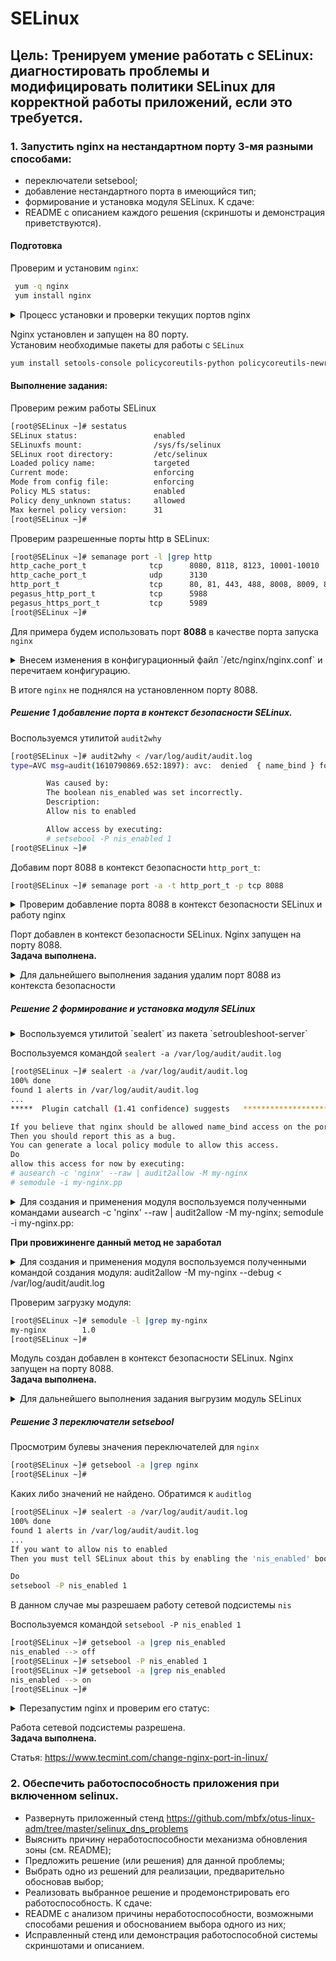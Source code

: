 # SELinux

## Цель: Тренируем умение работать с SELinux: диагностировать проблемы и модифицировать политики SELinux для корректной работы приложений, если это требуется.

### 1. Запустить nginx на нестандартном порту 3-мя разными способами:  

- переключатели setsebool;
- добавление нестандартного порта в имеющийся тип;
- формирование и установка модуля SELinux.
К сдаче:
- README с описанием каждого решения (скриншоты и демонстрация приветствуются).

#### Подготовка

Проверим и установим `nginx`:  

```bash
 yum -q nginx
 yum install nginx
```

<details> <summary> Процесс установки и проверки текущих портов nginx </summary>

```bash

[root@SELinux ~]# systemctl status nginx
● nginx.service - The nginx HTTP and reverse proxy server
   Loaded: loaded (/usr/lib/systemd/system/nginx.service; disabled; vendor preset: disabled)
   Active: inactive (dead)

Jan 15 03:12:55 SELinux systemd[1]: Unit nginx.service cannot be reloaded because it is inactive.
[root@SELinux ~]# systemctl enable nginx
Created symlink from /etc/systemd/system/multi-user.target.wants/nginx.service to /usr/lib/systemd/system/nginx.service.
[root@SELinux ~]# systemctl start nginx
[root@SELinux ~]# systemctl status nginx
● nginx.service - The nginx HTTP and reverse proxy server
   Loaded: loaded (/usr/lib/systemd/system/nginx.service; enabled; vendor preset: disabled)
   Active: active (running) since Fri 2021-01-15 03:13:46 UTC; 3s ago
  Process: 14965 ExecStart=/usr/sbin/nginx (code=exited, status=0/SUCCESS)
  Process: 14963 ExecStartPre=/usr/sbin/nginx -t (code=exited, status=0/SUCCESS)
  Process: 14962 ExecStartPre=/usr/bin/rm -f /run/nginx.pid (code=exited, status=0/SUCCESS)
 Main PID: 14967 (nginx)
   CGroup: /system.slice/nginx.service
           ├─14967 nginx: master process /usr/sbin/nginx
           └─14968 nginx: worker process

Jan 15 03:13:46 SELinux systemd[1]: Starting The nginx HTTP and reverse proxy server...
Jan 15 03:13:46 SELinux nginx[14963]: nginx: the configuration file /etc/nginx/nginx.conf syntax is ok
Jan 15 03:13:46 SELinux nginx[14963]: nginx: configuration file /etc/nginx/nginx.conf test is successful
Jan 15 03:13:46 SELinux systemd[1]: Failed to parse PID from file /run/nginx.pid: Invalid argument
Jan 15 03:13:46 SELinux systemd[1]: Started The nginx HTTP and reverse proxy server.
[root@SELinux ~]#
[root@SELinux ~]# ss -tnlp
State      Recv-Q Send-Q                              Local Address:Port                                             Peer Address:Port
LISTEN     0      128                                             *:111                                                         *:*                   users:(("rpcbind",pid=398,fd=8))
LISTEN     0      128                                             *:80                                                          *:*                   users:(("nginx",pid=14968,fd=6),("nginx",pid=14967,fd=6))
LISTEN     0      128                                             *:22                                                          *:*                   users:(("sshd",pid=665,fd=3))
LISTEN     0      100                                     127.0.0.1:25                                                          *:*                   users:(("master",pid=863,fd=13))
LISTEN     0      128                                          [::]:111                                                      [::]:*                   users:(("rpcbind",pid=398,fd=11))
LISTEN     0      128                                          [::]:80                                                       [::]:*                   users:(("nginx",pid=14968,fd=7),("nginx",pid=14967,fd=7))
LISTEN     0      128                                          [::]:22                                                       [::]:*                   users:(("sshd",pid=665,fd=4))
LISTEN     0      100                                         [::1]:25                                                       [::]:*                   users:(("master",pid=863,fd=14))
[root@SELinux ~]#
```
</details>

Nginx установлен и запущен на 80 порту.  
Установим необходимые пакеты для работы с `SELinux`

```bash
yum install setools-console policycoreutils-python policycoreutils-newrole selinux-policy-mls -y
```

#### Выполнение задания:

Проверим режим работы SELinux

```bash
[root@SELinux ~]# sestatus
SELinux status:                 enabled
SELinuxfs mount:                /sys/fs/selinux
SELinux root directory:         /etc/selinux
Loaded policy name:             targeted
Current mode:                   enforcing
Mode from config file:          enforcing
Policy MLS status:              enabled
Policy deny_unknown status:     allowed
Max kernel policy version:      31
[root@SELinux ~]#
```

Проверим разрешенные порты http в SELinux:

```bash
[root@SELinux ~]# semanage port -l |grep http
http_cache_port_t              tcp      8080, 8118, 8123, 10001-10010
http_cache_port_t              udp      3130
http_port_t                    tcp      80, 81, 443, 488, 8008, 8009, 8443, 9000
pegasus_http_port_t            tcp      5988
pegasus_https_port_t           tcp      5989
[root@SELinux ~]#
```

Для примера будем использовать порт **8088** в качестве порта запуска `nginx`

<details> <summary> Внесем изменения в конфигурационный файл `/etc/nginx/nginx.conf` и перечитаем конфигурацию.</summary>

```bash
    server {
        listen       8088 default_server;
        listen       [::]:8088 default_server;
        server_name  _;
        root         /usr/share/nginx/html;
...
[root@SELinux ~]# vi /etc/nginx/nginx.conf
[root@SELinux ~]# systemctl restart nginx
Job for nginx.service failed because the control process exited with error code. See "systemctl status nginx.service" and "journalctl -xe" for details.
[root@SELinux ~]# ss -tlnp
State      Recv-Q Send-Q                              Local Address:Port                                             Peer Address:Port
LISTEN     0      128                                             *:111                                                         *:*                   users:(("rpcbind",pid=398,fd=8))
LISTEN     0      128                                             *:22                                                          *:*                   users:(("sshd",pid=665,fd=3))
LISTEN     0      100                                     127.0.0.1:25                                                          *:*                   users:(("master",pid=863,fd=13))
LISTEN     0      128                                          [::]:111                                                      [::]:*                   users:(("rpcbind",pid=398,fd=11))
LISTEN     0      128                                          [::]:22                                                       [::]:*                   users:(("sshd",pid=665,fd=4))
LISTEN     0      100                                         [::1]:25                                                       [::]:*                   users:(("master",pid=863,fd=14))
[root@SELinux ~]#
```
</details>

В итоге `nginx` не поднялся на установленном порту 8088.

##### Решение 1 добавление порта в контекст безопасности SELinux.

Воспользуемся утилитой `audit2why`

```bash
[root@SELinux ~]# audit2why < /var/log/audit/audit.log
type=AVC msg=audit(1610790869.652:1897): avc:  denied  { name_bind } for  pid=8383 comm="nginx" src=8088 scontext=system_u:system_r:httpd_t:s0 tcontext=system_u:object_r:unreserved_port_t:s0 tclass=tcp_socket permissive=0

        Was caused by:
        The boolean nis_enabled was set incorrectly.
        Description:
        Allow nis to enabled

        Allow access by executing:
        # setsebool -P nis_enabled 1
[root@SELinux ~]#
```

Добавим порт 8088 в контекст безопасности `http_port_t`:

```bash
[root@SELinux ~]# semanage port -a -t http_port_t -p tcp 8088
```
<details><summary> Проверим добавление порта 8088 в контекст безопасности SELinux и работу nginx </summary>

```bash
[root@SELinux ~]# semanage port -l |grep http
http_cache_port_t              tcp      8080, 8118, 8123, 10001-10010
http_cache_port_t              udp      3130
http_port_t                    tcp      8088, 80, 81, 443, 488, 8008, 8009, 8443, 9000
pegasus_http_port_t            tcp      5988
pegasus_https_port_t           tcp      5989
[root@SELinux ~]# systemctl restart nginx
[root@SELinux ~]# ss -tlnp
State      Recv-Q Send-Q                              Local Address:Port                                             Peer Address:Port
LISTEN     0      128                                             *:111                                                         *:*                   users:(("rpcbind",pid=398,fd=8))
LISTEN     0      128                                             *:22                                                          *:*                   users:(("sshd",pid=665,fd=3))
LISTEN     0      128                                             *:8088                                                        *:*                   users:(("nginx",pid=8446,fd=6),("nginx",pid=8445,fd=6))
LISTEN     0      100                                     127.0.0.1:25                                                          *:*                   users:(("master",pid=863,fd=13))
LISTEN     0      128                                          [::]:111                                                      [::]:*                   users:(("rpcbind",pid=398,fd=11))
LISTEN     0      128                                          [::]:22                                                       [::]:*                   users:(("sshd",pid=665,fd=4))
LISTEN     0      128                                          [::]:8088                                                     [::]:*                   users:(("nginx",pid=8446,fd=7),("nginx",pid=8445,fd=7))
LISTEN     0      100                                         [::1]:25                                                       [::]:*                   users:(("master",pid=863,fd=14))
[root@SELinux ~]# ss -tlnp |grep nginx
LISTEN     0      128          *:8088                     *:*                   users:(("nginx",pid=8446,fd=6),("nginx",pid=8445,fd=6))
LISTEN     0      128       [::]:8088                  [::]:*                   users:(("nginx",pid=8446,fd=7),("nginx",pid=8445,fd=7))
[root@SELinux ~]#
```

</details>

Порт добавлен в контекст безопасности SELinux. Nginx запущен на порту 8088.  
**Задача выполнена.**

<details> <summary>Для дальнейшего выполнения задания удалим порт 8088 из контекста безопасности </summary>

```bash
[root@SELinux ~]# semanage port -d -t http_port_t -p tcp 8088
[root@SELinux ~]# semanage port -l |grep http
http_cache_port_t              tcp      8080, 8118, 8123, 10001-10010
http_cache_port_t              udp      3130
http_port_t                    tcp      80, 81, 443, 488, 8008, 8009, 8443, 9000
pegasus_http_port_t            tcp      5988
pegasus_https_port_t           tcp      5989
[root@SELinux ~]#
```
</details>

##### Решение 2 формирование и установка модуля SELinux

<details> <summary>Воспользуемся утилитой `sealert` из пакета `setroubleshoot-server`</summary>

```bash
[root@SELinux ~]# yum provides sealert
Loaded plugins: fastestmirror
Loading mirror speeds from cached hostfile
 * base: centos-mirror.rbc.ru
 * epel: mirror.nsc.liu.se
 * extras: mirror.awanti.com
 * updates: mirror.axelname.ru
setroubleshoot-server-3.2.30-8.el7.x86_64 : SELinux troubleshoot server
Repo        : base
Matched from:
Filename    : /usr/bin/sealert



[root@SELinux ~]# rpm -q setroubleshoot-server
package setroubleshoot-server is not installed
[root@SELinux ~]# yum install setroubleshoot-server
...
[root@SELinux ~]# rpm -q setroubleshoot-server
setroubleshoot-server-3.2.30-8.el7.x86_64
[root@SELinux ~]# yum list sealert
Loaded plugins: fastestmirror
Loading mirror speeds from cached hostfile
 * base: centos-mirror.rbc.ru
 * epel: mirror.cspacehostings.com
 * extras: mirror.awanti.com
 * updates: mirror.axelname.ru
Error: No matching Packages to list
[root@SELinux ~]#
```

</details>

Воспользуемся командой `sealert -a /var/log/audit/audit.log`

```bash
[root@SELinux ~]# sealert -a /var/log/audit/audit.log
100% done
found 1 alerts in /var/log/audit/audit.log
...
*****  Plugin catchall (1.41 confidence) suggests   **************************

If you believe that nginx should be allowed name_bind access on the port 8088 tcp_socket by default.
Then you should report this as a bug.
You can generate a local policy module to allow this access.
Do
allow this access for now by executing:
# ausearch -c 'nginx' --raw | audit2allow -M my-nginx
# semodule -i my-nginx.pp
```

<details> <summary>Для создания и применения модуля воспользуемся полученными командами ausearch -c 'nginx' --raw | audit2allow -M my-nginx; semodule -i my-nginx.pp: </summary>

```bash
[root@SELinux ~]# ausearch -c 'nginx' --raw | audit2allow -M my-nginx
******************** IMPORTANT ***********************
To make this policy package active, execute:

semodule -i my-nginx.pp

[root@SELinux ~]# semodule -i my-nginx.pp
[root@SELinux ~]#
[root@SELinux ~]# systemctl restart nginx
[root@SELinux ~]# systemctl status nginx
● nginx.service - The nginx HTTP and reverse proxy server
   Loaded: loaded (/usr/lib/systemd/system/nginx.service; enabled; vendor preset: disabled)
   Active: active (running) since Sat 2021-01-16 13:06:26 UTC; 2s ago
  Process: 9334 ExecStart=/usr/sbin/nginx (code=exited, status=0/SUCCESS)
  Process: 9331 ExecStartPre=/usr/sbin/nginx -t (code=exited, status=0/SUCCESS)
  Process: 9330 ExecStartPre=/usr/bin/rm -f /run/nginx.pid (code=exited, status=0/SUCCESS)
 Main PID: 9336 (nginx)
   CGroup: /system.slice/nginx.service
           ├─9336 nginx: master process /usr/sbin/nginx
           └─9337 nginx: worker process

Jan 16 13:06:26 SELinux systemd[1]: Starting The nginx HTTP and reverse proxy server...
Jan 16 13:06:26 SELinux nginx[9331]: nginx: the configuration file /etc/nginx/nginx.conf syntax is ok
Jan 16 13:06:26 SELinux nginx[9331]: nginx: configuration file /etc/nginx/nginx.conf test is successful
Jan 16 13:06:26 SELinux systemd[1]: Failed to parse PID from file /run/nginx.pid: Invalid argument
Jan 16 13:06:26 SELinux systemd[1]: Started The nginx HTTP and reverse proxy server.
[root@SELinux ~]# ss -tlnp |grep nginx
LISTEN     0      128          *:8088                     *:*                   users:(("nginx",pid=9337,fd=6),("nginx",pid=9336,fd=6))
LISTEN     0      128       [::]:8088                  [::]:*                   users:(("nginx",pid=9337,fd=7),("nginx",pid=9336,fd=7))
[root@SELinux ~]#
```

</details>

**При провижиненге данный метод не заработал**  

<details> <summary> Для создания и применения модуля воспользуемся полученными командой создания модуля: audit2allow -M my-nginx --debug < /var/log/audit/audit.log </summary>

```bash
[root@SELinux ~]# audit2allow -M my-nginx --debug < /var/log/audit/audit.log
******************** IMPORTANT ***********************
To make this policy package active, execute:

semodule -i my-nginx.pp

[root@SELinux ~]# semodule -i my-nginx.pp

[root@SELinux ~]#
[root@SELinux ~]# semodule -l|grep my-nginx
my-nginx        1.0
[root@SELinux ~]# systemctl restart nginx
[root@SELinux ~]# systemctl status nginx
● nginx.service - The nginx HTTP and reverse proxy server
   Loaded: loaded (/usr/lib/systemd/system/nginx.service; enabled; vendor preset: disabled)
   Active: active (running) since Sat 2021-01-16 18:33:34 UTC; 2min 5s ago
  Process: 4770 ExecStart=/usr/sbin/nginx (code=exited, status=0/SUCCESS)
  Process: 4767 ExecStartPre=/usr/sbin/nginx -t (code=exited, status=0/SUCCESS)
  Process: 4766 ExecStartPre=/usr/bin/rm -f /run/nginx.pid (code=exited, status=0/SUCCESS)
 Main PID: 4772 (nginx)
   CGroup: /system.slice/nginx.service
           ├─4772 nginx: master process /usr/sbin/nginx
           └─4773 nginx: worker process

Jan 16 18:33:34 SELinux systemd[1]: Starting The nginx HTTP and reverse proxy server...
Jan 16 18:33:34 SELinux nginx[4767]: nginx: the configuration file /etc/nginx/nginx.conf syntax is ok
Jan 16 18:33:34 SELinux nginx[4767]: nginx: configuration file /etc/nginx/nginx.conf test is successful
Jan 16 18:33:34 SELinux systemd[1]: Failed to parse PID from file /run/nginx.pid: Invalid argument
Jan 16 18:33:34 SELinux systemd[1]: Started The nginx HTTP and reverse proxy server.
[root@SELinux ~]# ss -tnlp |grep nginx
LISTEN     0      128          *:8088                     *:*                   users:(("nginx",pid=4773,fd=6),("nginx",pid=4772,fd=6))
LISTEN     0      128       [::]:8088                  [::]:*                   users:(("nginx",pid=4773,fd=7),("nginx",pid=4772,fd=7))
[root@SELinux ~]#
```

</details>

Проверим загрузку модуля:

```bash
[root@SELinux ~]# semodule -l |grep my-nginx
my-nginx        1.0
[root@SELinux ~]#
```

Модуль создан добавлен в контекст безопасности SELinux. Nginx запущен на порту 8088.  
**Задача выполнена.**

<details> <summary> Для дальнейшего выполнения задания выгрузим модуль SELinux </summary>

```bash
[root@SELinux ~]# semodule -d my-nginx
[root@SELinux ~]# semodule -l |grep my-nginx
[root@SELinux ~]# systemctl restart nginx
Job for nginx.service failed because the control process exited with error code. See "systemctl status nginx.service" and "journalctl -xe" for details.
[root@SELinux ~]#
```

</details>

##### Решение 3 переключатели setsebool

Просмотрим булевы значения переключателей для  `nginx`

```bash
[root@SELinux ~]# getsebool -a |grep nginx
[root@SELinux ~]#
```

Каких либо значений не найдено. Обратимся к `auditlog`

```bash
[root@SELinux ~]# sealert -a /var/log/audit/audit.log
100% done
found 1 alerts in /var/log/audit/audit.log
...
If you want to allow nis to enabled
Then you must tell SELinux about this by enabling the 'nis_enabled' boolean.

Do
setsebool -P nis_enabled 1
```

В данном случае мы разрешаем работу сетевой подсистемы `nis`

Воспользуемся командой `setsebool -P nis_enabled 1`

```bash
[root@SELinux ~]# getsebool -a |grep nis_enabled
nis_enabled --> off
[root@SELinux ~]# setsebool -P nis_enabled 1
[root@SELinux ~]# getsebool -a |grep nis_enabled
nis_enabled --> on
[root@SELinux ~]#
```

<details> <summary> Перезапустим nginx и проверим его статус: </summary>

```bash
[root@SELinux ~]# systemctl restart nginx
[root@SELinux ~]# systemctl status nginx
● nginx.service - The nginx HTTP and reverse proxy server
   Loaded: loaded (/usr/lib/systemd/system/nginx.service; enabled; vendor preset: disabled)
   Active: active (running) since Sat 2021-01-16 14:27:19 UTC; 12s ago
  Process: 9512 ExecStart=/usr/sbin/nginx (code=exited, status=0/SUCCESS)
  Process: 9509 ExecStartPre=/usr/sbin/nginx -t (code=exited, status=0/SUCCESS)
  Process: 9508 ExecStartPre=/usr/bin/rm -f /run/nginx.pid (code=exited, status=0/SUCCESS)
 Main PID: 9514 (nginx)
   CGroup: /system.slice/nginx.service
           ├─9514 nginx: master process /usr/sbin/nginx
           └─9515 nginx: worker process

Jan 16 14:27:18 SELinux systemd[1]: Starting The nginx HTTP and reverse proxy server...
Jan 16 14:27:19 SELinux nginx[9509]: nginx: the configuration file /etc/nginx/nginx.conf syntax is ok
Jan 16 14:27:19 SELinux nginx[9509]: nginx: configuration file /etc/nginx/nginx.conf test is successful
Jan 16 14:27:19 SELinux systemd[1]: Failed to parse PID from file /run/nginx.pid: Invalid argument
Jan 16 14:27:19 SELinux systemd[1]: Started The nginx HTTP and reverse proxy server.
[root@SELinux ~]# ss -tlnp |grep nginx
LISTEN     0      128          *:8088                     *:*                   users:(("nginx",pid=9515,fd=6),("nginx",pid=9514,fd=6))
LISTEN     0      128       [::]:8088                  [::]:*                   users:(("nginx",pid=9515,fd=7),("nginx",pid=9514,fd=7))
[root@SELinux ~]#
```

</details>

Работа сетевой подсистемы разрешена.  
**Задача выполнена.**


Статья: https://www.tecmint.com/change-nginx-port-in-linux/

### 2. Обеспечить работоспособность приложения при включенном selinux.

- Развернуть приложенный стенд https://github.com/mbfx/otus-linux-adm/tree/master/selinux_dns_problems
- Выяснить причину неработоспособности механизма обновления зоны (см. README);
- Предложить решение (или решения) для данной проблемы;
- Выбрать одно из решений для реализации, предварительно обосновав выбор;
- Реализовать выбранное решение и продемонстрировать его работоспособность.
К сдаче:
- README с анализом причины неработоспособности, возможными способами решения и обоснованием выбора одного из них;
- Исправленный стенд или демонстрация работоспособной системы скриншотами и описанием.
